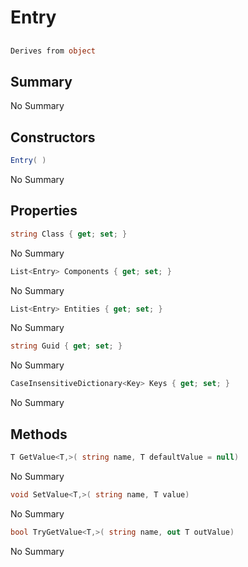 # Entry

## 
```c#
Derives from object
```

## Summary

No Summary
## Constructors

```c#
Entry( ) 
```
No Summary
## Properties

```c#
string Class { get; set; } 
```
No Summary
```c#
List<Entry> Components { get; set; } 
```
No Summary
```c#
List<Entry> Entities { get; set; } 
```
No Summary
```c#
string Guid { get; set; } 
```
No Summary
```c#
CaseInsensitiveDictionary<Key> Keys { get; set; } 
```
No Summary
## Methods

```c#
T GetValue<T,>( string name, T defaultValue = null) 
```
No Summary
```c#
void SetValue<T,>( string name, T value) 
```
No Summary
```c#
bool TryGetValue<T,>( string name, out T outValue) 
```
No Summary
